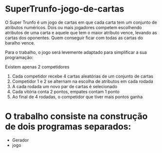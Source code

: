 # SuperTrunfo-jogo-de-cartas

O Super Trunfo é um jogo de cartas em que cada carta tem um conjunto de atributos numéricos. Dois ou mais jogadores competem escolhendo atributos de uma carta e aquele que tem o maior atributo vence, levando as cartas dos oponentes. Quem conseguir ficar com todas as cartas do baralho vence.

Para o trabalho, o jogo será levemente adaptado para simplificar a sua programação:

Existem apenas 2 competidores

1. Cada competidor recebe 4 cartas aleatórias de um conjunto de cartas
2. Competidor 1 e 2 se alternam na escolha de atributos em cada rodada
3. A cada rodada um novo par de cartas é selecionado
4. Cada vitória conta 2 pontos, empates contam 1 ponto
5. Ao final de 4 rodadas, o competidor que tiver mais pontos ganha

# O trabalho consiste na construção de dois programas separados:

* Gerador
* jogo
